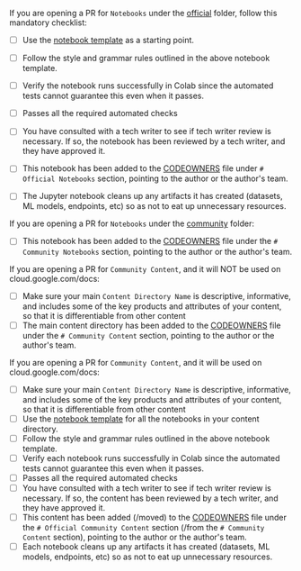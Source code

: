 If you are opening a PR for `Notebooks` under the [official](https://github.com/GoogleCloudPlatform/vertex-ai-samples/tree/master/notebooks/official) folder, follow this mandatory checklist:
- [ ] Use the [notebook template](https://github.com/GoogleCloudPlatform/vertex-ai-samples/blob/master/notebooks/notebook_template.ipynb) as a starting point.
- [ ] Follow the style and grammar rules outlined in the above notebook template.
- [ ] Verify the notebook runs successfully in Colab since the automated tests cannot guarantee this even when it passes.
- [ ] Passes all the required automated checks
- [ ] You have consulted with a tech writer to see if tech writer review is necessary. If so, the notebook has been reviewed by a tech writer, and they have approved it.
- [ ] This notebook has been added to the [CODEOWNERS](https://github.com/GoogleCloudPlatform/vertex-ai-samples/blob/master/docs/CODEOWNERS) file under `# Official Notebooks` section, pointing to the author or the author's team.
- [ ] The Jupyter notebook cleans up any artifacts it has created (datasets, ML models, endpoints, etc) so as not to eat up unnecessary resources.


If you are opening a PR for `Notebooks` under the [community](https://github.com/GoogleCloudPlatform/vertex-ai-samples/tree/master/notebooks/community) folder:
- [ ] This notebook has been added to the [CODEOWNERS](https://github.com/GoogleCloudPlatform/vertex-ai-samples/blob/master/docs/CODEOWNERS) file under the `# Community Notebooks` section, pointing to the author or the author's team.


If you are opening a PR for `Community Content`, and it will NOT be used on cloud.google.com/docs:
- [ ] Make sure your main `Content Directory Name` is descriptive, informative, and includes some of the key products and attributes of your content, so that it is differentiable from other content
- [ ] The main content directory has been added to the [CODEOWNERS](https://github.com/GoogleCloudPlatform/vertex-ai-samples/blob/master/docs/CODEOWNERS) file under the `# Community Content` section, pointing to the author or the author's team.

If you are opening a PR for `Community Content`, and it will be used on cloud.google.com/docs:
- [ ] Make sure your main `Content Directory Name` is descriptive, informative, and includes some of the key products and attributes of your content, so that it is differentiable from other content
- [ ] Use the [notebook template](https://github.com/GoogleCloudPlatform/vertex-ai-samples/blob/master/notebooks/notebook_template.ipynb) for all the notebooks in your content directory.
- [ ] Follow the style and grammar rules outlined in the above notebook template.
- [ ] Verify each notebook runs successfully in Colab since the automated tests cannot guarantee this even when it passes.
- [ ] Passes all the required automated checks
- [ ] You have consulted with a tech writer to see if tech writer review is necessary. If so, the content has been reviewed by a tech writer, and they have approved it.
- [ ] This content has been added (/moved) to the [CODEOWNERS](https://github.com/GoogleCloudPlatform/vertex-ai-samples/blob/master/docs/CODEOWNERS) file under the `# Official Community Content` section (/from the `# Community Content` section), pointing to the author or the author's team.
- [ ] Each notebook cleans up any artifacts it has created (datasets, ML models, endpoints, etc) so as not to eat up unnecessary resources.
